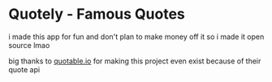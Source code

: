 # Quotely - Famous Quotes
i made this app for fun and don't plan to make money off it so i made it open source lmao

big thanks to [quotable.io](https://github.com/lukePeavey/quotable) for making this project even exist because of their quote api

